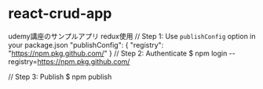 # react-crud-app
udemy講座のサンプルアプリ redux使用
// Step 1: Use `publishConfig` option in your package.json
"publishConfig": { "registry": "https://npm.pkg.github.com/" }
// Step 2: Authenticate
$ npm login --registry=https://npm.pkg.github.com/

// Step 3: Publish
$ npm publish
